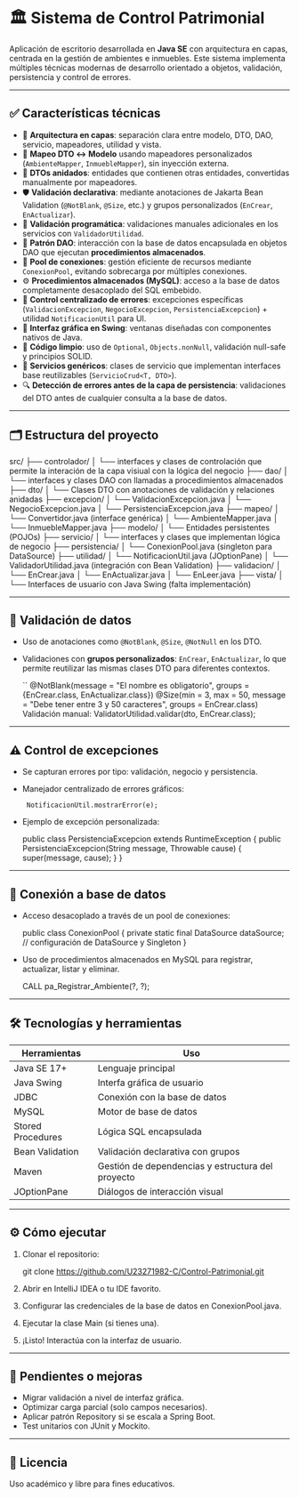 # 🏛️ Sistema de Control Patrimonial

Aplicación de escritorio desarrollada en **Java SE** con arquitectura en capas, centrada en la gestión de ambientes e inmuebles. Este sistema implementa múltiples técnicas modernas de desarrollo orientado a objetos, validación, persistencia y control de errores.

---

## ✅ Características técnicas

- 📐 **Arquitectura en capas**: separación clara entre modelo, DTO, DAO, servicio, mapeadores, utilidad y vista.
- 🔁 **Mapeo DTO ↔ Modelo** usando mapeadores personalizados (`AmbienteMapper`, `InmuebleMapper`), sin inyección externa.
- 🔄 **DTOs anidados**: entidades que contienen otras entidades, convertidas manualmente por mapeadores.
- 🛡️ **Validación declarativa**: mediante anotaciones de Jakarta Bean Validation (`@NotBlank`, `@Size`, etc.) y grupos personalizados (`EnCrear`, `EnActualizar`).
- 🔎 **Validación programática**: validaciones manuales adicionales en los servicios con `ValidadorUtilidad`.
- 🧱 **Patrón DAO**: interacción con la base de datos encapsulada en objetos DAO que ejecutan **procedimientos almacenados**.
- 🧵 **Pool de conexiones**: gestión eficiente de recursos mediante `ConexionPool`, evitando sobrecarga por múltiples conexiones.
- ⚙️ **Procedimientos almacenados (MySQL)**: acceso a la base de datos completamente desacoplado del SQL embebido.
- 🧪 **Control centralizado de errores**: excepciones específicas (`ValidacionExcepcion`, `NegocioExcepcion`, `PersistenciaExcepcion`) + utilidad `NotificacionUtil` para UI.
- 🧰 **Interfaz gráfica en Swing**: ventanas diseñadas con componentes nativos de Java.
- 🧼 **Código limpio**: uso de `Optional`, `Objects.nonNull`, validación null-safe y principios SOLID.
- 🔄 **Servicios genéricos**: clases de servicio que implementan interfaces base reutilizables (`ServicioCrud<T, DTO>`).
- 🔍 **Detección de errores antes de la capa de persistencia**: validaciones del DTO antes de cualquier consulta a la base de datos.

---

## 🗂️ Estructura del proyecto
src/
├── controlador/
│   └── interfaces y clases de controlación que permite la interación de la capa visiual con la lógica del negocio
├── dao/
│   └── interfaces y clases DAO con llamadas a procedimientos almacenados
├── dto/
│   └── Clases DTO con anotaciones de validación y relaciones anidadas
├── excepcion/
│   └── ValidacionExcepcion.java
│   └── NegocioExcepcion.java
│   └── PersistenciaExcepcion.java
├── mapeo/
│   └── Convertidor.java (interface genérica)
│   └── AmbienteMapper.java
│   └── InmuebleMapper.java
├── modelo/
│   └── Entidades persistentes (POJOs)
├── servicio/
│   └── interfaces y clases que implementan lógica de negocio
├── persistencia/
│   └── ConexionPool.java (singleton para DataSource)
├── utilidad/
│   └── NotificacionUtil.java (JOptionPane)
│   └── ValidadorUtilidad.java (integración con Bean Validation)
├── validacion/
│   └── EnCrear.java
│   └── EnActualizar.java
│   └── EnLeer.java
├── vista/
│   └── Interfaces de usuario con Java Swing (falta implementación)

---
## 🧪 Validación de datos

- Uso de anotaciones como `@NotBlank`, `@Size`, `@NotNull` en los DTO.
- Validaciones con **grupos personalizados**: `EnCrear`, `EnActualizar`, lo que permite reutilizar las mismas clases DTO para diferentes contextos.



  ``
    @NotBlank(message = "El nombre es obligatorio", groups = {EnCrear.class, EnActualizar.class})
    @Size(min = 3, max = 50, message = "Debe tener entre 3 y 50 caracteres", groups = EnCrear.class)
Validación manual: ValidatorUtilidad.validar(dto, EnCrear.class);

---
## ⚠️ Control de excepciones
- Se capturan errores por tipo: validación, negocio y persistencia.
- Manejador centralizado de errores gráficos:

   ` NotificacionUtil.mostrarError(e);`

- Ejemplo de excepción personalizada:


    public class PersistenciaExcepcion extends RuntimeException {
        public PersistenciaExcepcion(String message, Throwable cause) {
            super(message, cause);
        }
    }
---
## 🧩 Conexión a base de datos
- Acceso desacoplado a través de un pool de conexiones:


    public class ConexionPool {
        private static final DataSource dataSource;
        // configuración de DataSource y Singleton
    }
- Uso de procedimientos almacenados en MySQL para registrar, actualizar, listar y eliminar.


    CALL pa_Registrar_Ambiente(?, ?);
---
## 🛠️ Tecnologías y herramientas
| Herramientas  |   Uso|
| ------------ | ------------ |
| Java SE 17+  |   Lenguaje principal|
|  Java Swing | Interfa gráfica de usuario  |
|  JDBC | Conexión con la base de datos  |
|  MySQL |  Motor de base de datos |
|  Stored Procedures |  Lógica SQL encapsulada |
|  Bean Validation | Validación declarativa con grupos  |
|  Maven |  Gestión de dependencias y estructura del proyecto |
| JOptionPane  |  Diálogos de interacción visual |
---
## ⚙️ Cómo ejecutar

1. Clonar el repositorio:

    git clone https://github.com/U23271982-C/Control-Patrimonial.git
2.	Abrir en IntelliJ IDEA o tu IDE favorito.
3.	Configurar las credenciales de la base de datos en ConexionPool.java.
4.	Ejecutar la clase Main (si tienes una).
5.	¡Listo! Interactúa con la interfaz de usuario.
------
## 📌 Pendientes o mejoras

- Migrar validación a nivel de interfaz gráfica.
- Optimizar carga parcial (solo campos necesarios).
- Aplicar patrón Repository si se escala a Spring Boot.
- Test unitarios con JUnit y Mockito.
---
## 📝 Licencia

Uso académico y libre para fines educativos.
